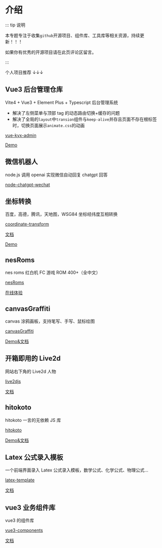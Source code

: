 # 介绍

::: tip 说明

本专题专注于收集`github`开源项目、组件库、工具库等相关资源，持续更新！！！

如果你有优秀的开源项目请在此页评论区留言。

:::

个人项目推荐 ↓↓↓

## Vue3 后台管理仓库

Vite4 + Vue3 + Element Plus + Typescript 后台管理系统

- 解决了左侧菜单与顶部 tag 的动态路由切换+缓存的问题
- 解决了全局的`layout`中`transion`组件与`keep-alive`并存且页面不存在根标签时，切换页面展示`animate.css`的动画

[vue-kyx-admin](https://github.com/tomiaa12/vue-kyx-admin)

[Demo](https://vue-kyx-admin.kuangyx.cn/)

## 微信机器人

node.js 调用 openai 实现微信自动回复 chatgpt 回答

[node-chatgpt-wechat](https://github.com/tomiaa12/node-chatgpt-wechat)

## 坐标转换

百度，高德，腾讯，天地图，WSG84 坐标经纬度互相转换

[coordinate-transform](https://github.com/tomiaa12/coordinate-transform)

[文档](/docs/%E6%96%87%E7%AB%A0/JS%20Lib/%E7%99%BE%E5%BA%A6%E5%9C%B0%E5%9B%BE%EF%BC%8C%E9%AB%98%E5%BE%B7%E5%9C%B0%E5%9B%BE%EF%BC%8C%E8%85%BE%E8%AE%AF%E5%9C%B0%E5%9B%BE%EF%BC%8C%E5%A4%A9%E5%9C%B0%E5%9B%BE%E7%AD%89%E5%9D%90%E6%A0%87%E4%BA%92%E8%BD%AC)

[Demo](/docs/在线应用/工具/坐标转换)

## nesRoms

nes roms 红白机 FC 游戏 ROM 400+（全中文）

[nesRoms](https://github.com/tomiaa12/nesRoms)

[在线体验](/pages/game)

## canvasGraffiti

canvas 涂鸦画板，支持笔写、手写、鼠标绘图

[canvasGraffiti](https://github.com/tomiaa12/canvasGraffiti)

[Demo&文档](/docs/文章/JS%20Lib/canvas%20涂鸦画板)

## 开箱即用的 Live2d

网站右下角的 Live2d 人物

[live2djs](https://github.com/tomiaa12/live2djs)

[文档](/docs/文章/JS%20Lib/Live2d)

## hitokoto

hitokoto 一言的无依赖 JS 库

[hitokoto](https://github.com/tomiaa12/hitokoto)

[Demo&文档](/docs/文章/JS%20Lib/hitokoto)

## Latex 公式录入模板

一个前端界面录入 Latex 公式录入模板，数学公式、化学公式、物理公式...

[latex-template](https://github.com/tomiaa12/latex-template)

[文档](/docs/文章/JS%20Lib/Latex公式录入模板)

## vue3 业务组件库

vue3 的组件库

[vue3-components](https://github.com/tomiaa12/vue3-components)

[文档](/docs/文章/vue3组件/快速上手.html)
